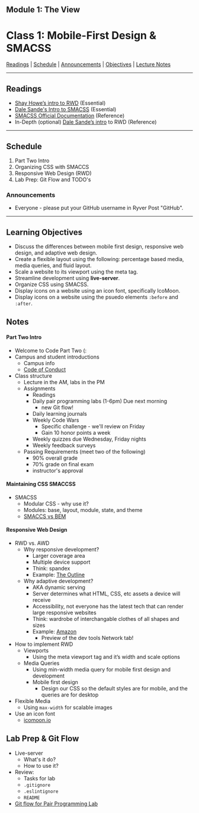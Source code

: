 ## **Module 1: The View**
# Class 1: Mobile-First Design & SMACSS

[Readings](#readings) | [Schedule](#schedule) | [Announcements](#announcements) | [Objectives](#learning-objectives) |
[Lecture Notes](#notes)

<hr></hr>

## Readings

* [Shay Howe’s intro to RWD](http://learn.shayhowe.com/advanced-html-css/responsive-web-design/) (Essential)
* [Dale Sande's Intro to SMACSS](http://www.anotheruiguy.com/ux-design-dev/_book/smacss/README.html) (Essential)
* [SMACSS Official Documentation](https://smacss.com/) (Reference)
* In-Depth (optional) [Dale Sande’s intro](http://www.anotheruiguy.com/ux-design-dev/_book/rwd/README.html) to RWD (Reference)

<hr></hr>

## Schedule
1. Part Two Intro
1. Organizing CSS with SMACCS
1. Responsive Web Design (RWD)
1. Lab Prep: Git Flow and TODO's

### Announcements
* Everyone - please put your GitHub username in Ryver Post "GitHub".

<hr></hr>

## Learning Objectives
- Discuss the differences between mobile first design, responsive web design, and adaptive web design.
- Create a flexible layout using the following: percentage based media, media queries, and fluid layout.
- Scale a website to its viewport using the meta tag.
- Streamline development using **live-server**.
- Organize CSS using SMACSS.
- Display icons on a website using an icon font, specifically IcoMoon.
- Display icons on a website using the psuedo elements `:before` and `:after`.

## Notes

#### Part Two Intro
* Welcome to Code Part Two (:
* Campus and student introductions
  * Campus info
  * [Code of Conduct](https://github.com/alchemycodelab/code-of-conduct)
* Class structure
  * Lecture in the AM, labs in the PM
  * Assignments
    * Readings
    * Daily pair programming labs (1-6pm) Due next morning
      * new Git flow!
    * Daily learning journals
    * Weekly Code Wars
      * Specific challenge - we'll review on Friday
      * Gain 10 honor points a week
    * Weekly quizzes due Wednesday, Friday nights
    * Weekly feedback surveys
  * Passing Requirements (meet two of the following)
    * 90% overall grade
    * 70% grade on final exam
    * instructor's approval

#### Maintaining CSS SMACCSS
* SMACSS
  * Modular CSS - why use it?
  * Modules: base, layout, module, state, and theme
  * [SMACCS vs BEM](https://www.sitepoint.com/bem-smacss-advice-from-developers/)

#### Responsive Web Design
* RWD vs. AWD
  * Why responsive development?
    * Larger coverage area
    * Multiple device support
    * Think: spandex
    * Example: [The Outline](https://theoutline.com/)
  * Why adaptive development?
    * AKA dynamic serving
    * Server determines what HTML, CSS, etc assets a device will receive
    * Accessibility, not everyone has the latest tech that can render large responsive websites
    * Think: wardrobe of interchangable clothes of all shapes and sizes
    * Example: [Amazon](https://www.amazon.com/)
      * Preview of the dev tools Network tab!
* How to implement RWD
  * Viewports
    * Using the meta viewport tag and it’s width and scale options
  * Media Queries
    * Using min-width media query for mobile first design and development
    * Mobile first design
      * Design our CSS so the default styles are for mobile, and the queries are for desktop
* Flexible Media
  * Using `max-width` for scalable images
* Use an icon font
  * [icomoon.io](https://icomoon.io/)

## Lab Prep & Git Flow
* Live-server
  * What's it do?
  * How to use it?
* Review:
  * Tasks for lab
  * `.gitignore`
  * `.eslintignore`
  * `README`
* [Git flow for Pair Programming Lab](https://github.com/alchemy-bootcamp-two-winter-2018/submit-process)

